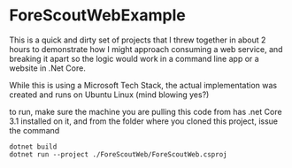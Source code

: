 # ForeScoutWebExample

This is a quick and dirty set of projects that I threw together in about 2 hours to demonstrate 
how I might approach consuming a web service, and breaking it apart so the logic would work in a command line app or a website in .Net Core.

While this is using a Microsoft Tech Stack, the actual implementation was created and runs on Ubuntu Linux (mind blowing yes?)

to run, make sure the machine you are pulling this code from has .net Core 3.1 installed on it, and  from the folder where you cloned this project, issue the command 

`dotnet build`  
`dotnet run --project ./ForeScoutWeb/ForeScoutWeb.csproj`


